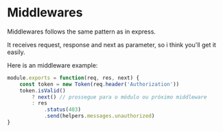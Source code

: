 # Middlewares

Middlewares follows the same pattern as in express.

It receives request, response and next as parameter, so i think you'll get it easily.

Here is an middleware example:

``` js
module.exports = function(req, res, next) {
    const token = new Token(req.header('Authorization'))
    token.isValid()
        ? next() // prossegue para o módulo ou próximo middleware
        : res
            .status(403)
            .send(helpers.messages.unauthorized)
}
```